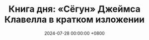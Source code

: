 ---
title: "Книга дня: «Сёгун» Джеймса Клавелла в кратком изложении"
description: >-
  ⚔️ «Сёгун» — эпический роман Джеймса Клавелла о столкновении культур, силе воли и пути к власти, разворачивающийся в феодальной Японии XVII века. Обзор книги "Сёгун" Дж. Клавелла: эпическая история о самураях, любви и власти в феодальной Японии. Погрузитесь в мир приключений!
date: 2024-07-28 00:00:00 +0800
categories: [Мышление, Конспекты-книг]
tags:
  [
    сёгун,
    джеймс-клавелл,
    историческая-проза,
    японская-культура,
    самураи,
    феодальная-япония,
    джон-блэкторн,
    марико,
    торанага,
    приключения,
    любовь,
    власть,
    бусидо,
    японская-история
  ]
image: 
alt: Обложка книги Сёгун Джеймса Клавелла
fallback:
  -
  -
---